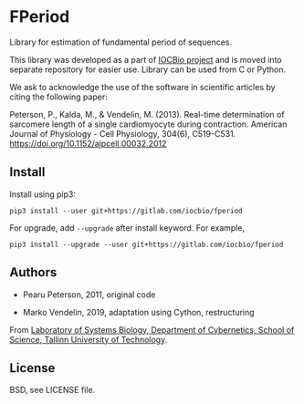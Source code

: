 # FPeriod

Library for estimation of fundamental period of sequences.

This library was developed as a part of [IOCBio
project](https://github.com/iocbio/iocbio) and is moved into separate
repository for easier use. Library can be used from C or Python.

We ask to acknowledge the use of the software in scientific articles
by citing the following paper:

 Peterson, P., Kalda, M., & Vendelin, M. (2013).
 Real-time determination of sarcomere length of a single cardiomyocyte during contraction.
 American Journal of Physiology - Cell Physiology, 304(6), C519-C531.
 https://doi.org/10.1152/ajpcell.00032.2012

## Install

Install using pip3:

```
pip3 install --user git+https://gitlab.com/iocbio/fperiod
```

For upgrade, add `--upgrade` after install keyword. For example,
```
pip3 install --upgrade --user git+https://gitlab.com/iocbio/fperiod
```

## Authors

* Pearu Peterson, 2011, original code

* Marko Vendelin, 2019, adaptation using Cython, restructuring

From [Laboratory of Systems Biology, Department of Cybernetics, School of Science, 
Tallinn University of Technology](https://sysbio.ioc.ee).

## License

BSD, see LICENSE file.

